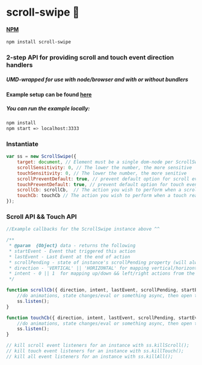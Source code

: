 # scroll-swipe :mouse2:

#### [NPM](https://www.npmjs.com/package/scroll-swipe)

```sh
npm install scroll-swipe
```

### 2-step API for providing scroll and touch event direction handlers

##### UMD-wrapped for use with node/browser and with or without bundlers

#### Example setup can be found [here](https://github.com/cmswalker/scroll-swipe/blob/master/examples/index.js)

##### You can run the example locally:

```sh
npm install
npm start => localhost:3333
```

### Instantiate

```js
var ss = new ScrollSwipe({
	target: document, // Element must be a single dom-node per ScrollSwipe Instance
	scrollSensitivity: 0, // The lower the number, the more sensitive
	touchSensitivity: 0, // The lower the number, the more senitive
	scrollPreventDefault: true, // prevent default option for scroll events
	touchPreventDefault: true, // prevent default option for touch events
	scrollCb: scrollCb,  // The action you wish to perform when a scroll reacts (details below)
	touchCb: touchCb // The action you wish to perform when a touch reacts (details below)
});
```

### Scroll API && Touch API

```js
//Example callbacks for the ScrollSwipe instance above ^^

/**
 * @param  {Object} data - returns the following
 * startEvent - Event that triggered this action
 * lastEvent - Last Event at the end of action
 * scrollPending - state of instance's scrollPending property (will always come back true after a successful event)
 * direction - 'VERTICAL' || 'HORIZONTAL' for mapping vertical/horizontal actions from the event;
 * intent - 0 || 1  for mapping up/down && left/right actions from the event
 */

function scrollCb({ direction, intent, lastEvent, scrollPending, startEvent }) {
    //do animations, state changes/eval or something async, then open the listener back up.
	ss.listen();
}

function touchCb({ direction, intent, lastEvent, scrollPending, startEvent }) {
    //do animations, state changes/eval or something async, then open the listener back up.
    ss.listen();
}

// kill scroll event listeners for an instance with ss.killScroll();
// kill touch event listeners for an instance with ss.killTouch();
// kill all event listeners for an instance with ss.killAll();

```
